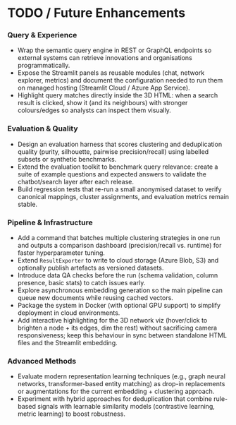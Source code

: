 # TODO / Future Enhancements

### Query & Experience
- Wrap the semantic query engine in REST or GraphQL endpoints so external systems can retrieve innovations and organisations programmatically.
- Expose the Streamlit panels as reusable modules (chat, network explorer, metrics) and document the configuration needed to run them on managed hosting (Streamlit Cloud / Azure App Service).
- Highlight query matches directly inside the 3D HTML: when a search result is clicked, show it (and its neighbours) with stronger colours/edges so analysts can inspect them visually.

### Evaluation & Quality
- Design an evaluation harness that scores clustering and deduplication quality (purity, silhouette, pairwise precision/recall) using labelled subsets or synthetic benchmarks.
- Extend the evaluation toolkit to benchmark query relevance: create a suite of example questions and expected answers to validate the chatbot/search layer after each release.
- Build regression tests that re-run a small anonymised dataset to verify canonical mappings, cluster assignments, and evaluation metrics remain stable.

### Pipeline & Infrastructure
- Add a command that batches multiple clustering strategies in one run and outputs a comparison dashboard (precision/recall vs. runtime) for faster hyperparameter tuning.
- Extend `ResultExporter` to write to cloud storage (Azure Blob, S3) and optionally publish artefacts as versioned datasets.
- Introduce data QA checks before the run (schema validation, column presence, basic stats) to catch issues early.
- Explore asynchronous embedding generation so the main pipeline can queue new documents while reusing cached vectors.
- Package the system in Docker (with optional GPU support) to simplify deployment in cloud environments.
- Add interactive highlighting for the 3D network viz (hover/click to brighten a node + its edges, dim the rest) without sacrificing camera responsiveness; keep this behaviour in sync between standalone HTML files and the Streamlit embedding.

### Advanced Methods
- Evaluate modern representation learning techniques (e.g., graph neural networks, transformer-based entity matching) as drop-in replacements or augmentations for the current embedding + clustering approach.
- Experiment with hybrid approaches for deduplication that combine rule-based signals with learnable similarity models (contrastive learning, metric learning) to boost robustness.
